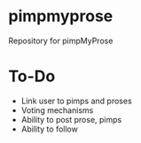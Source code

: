 # pimpmyprose
Repository for pimpMyProse

# To-Do
+ Link user to pimps and proses
+ Voting mechanisms
+ Ability to post prose, pimps
+ Ability to follow